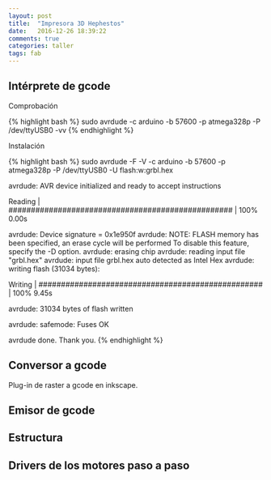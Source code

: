 ```yaml
---
layout: post
title:  "Impresora 3D Hephestos"
date:   2016-12-26 18:39:22
comments: true
categories: taller
tags: fab 
---
```


Intérprete de gcode
-------------------

Comprobación

{% highlight bash %}
sudo avrdude -c arduino -b 57600 -p atmega328p -P /dev/ttyUSB0 -vv
{% endhighlight %}

Instalación

{% highlight bash %}
sudo avrdude -F -V -c arduino -b 57600 -p atmega328p -P /dev/ttyUSB0 -U flash:w:grbl.hex 

avrdude: AVR device initialized and ready to accept instructions

Reading | ################################################## | 100% 0.00s

avrdude: Device signature = 0x1e950f
avrdude: NOTE: FLASH memory has been specified, an erase cycle will be performed
         To disable this feature, specify the -D option.
avrdude: erasing chip
avrdude: reading input file "grbl.hex"
avrdude: input file grbl.hex auto detected as Intel Hex
avrdude: writing flash (31034 bytes):

Writing | ################################################## | 100% 9.45s

avrdude: 31034 bytes of flash written

avrdude: safemode: Fuses OK

avrdude done.  Thank you.
{% endhighlight %}

Conversor a gcode
-----------------

Plug-in de raster a gcode en inkscape.

Emisor de gcode
---------------

Estructura
----------

Drivers de los motores paso a paso
----------------------------------
